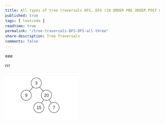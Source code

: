 ```yaml
---
title: All types of tree traversals BFS, DFS (IN ORDER PRE ORDER POST ORDER)
published: true
tags: [ leetcode ]
readtime: true
permalink: "/tree-traversals-BFS-DFS-all-three"
share-description: Tree Traversals
comments: false
---
```



eee


rrr


![amar33](tree.png)  
